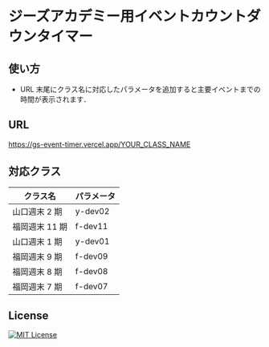 # ジーズアカデミー用イベントカウントダウンタイマー

## 使い方

- URL 末尾にクラス名に対応したパラメータを追加すると主要イベントまでの時間が表示されます．

## URL

https://gs-event-timer.vercel.app/YOUR_CLASS_NAME

## 対応クラス

| クラス名       | パラメータ |
| -------------- | ---------- |
| 山口週末 2 期  | y-dev02    |
| 福岡週末 11 期 | f-dev11    |
| 山口週末 1 期  | y-dev01    |
| 福岡週末 9 期  | f-dev09    |
| 福岡週末 8 期  | f-dev08    |
| 福岡週末 7 期  | f-dev07    |

## License

[![MIT License](https://img.shields.io/badge/license-MIT-blue.svg?style=flat)](https://github.com/recharts/recharts/raw/master/LICENSE)
